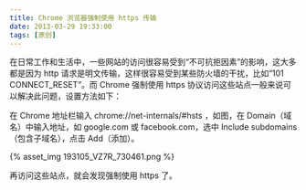 ```yaml
---
title: Chrome 浏览器强制使用 https 传输
date: 2013-03-29 19:33:00
tags: [原创]
---
```


在日常工作和生活中，一些网站的访问很容易受到“不可抗拒因素”的影响，这大多都是因为 http 请求是明文传输，这样很容易受到某些防火墙的干扰，比如“101 CONNECT_RESET”。而 Chrome 强制使用 https 协议访问这些站点一般来说可以解决此问题，设置方法如下：

<!-- more -->

在 Chrome 地址栏输入 chrome://net-internals/#hsts ，如图，在 Domain（域名）中输入地址，如 google.com 或 facebook.com，选中 Include subdomains（包含子域名），点击 Add（添加）。

{% asset_img 193105_VZ7R_730461.png %}

<!--
![](http://static.oschina.net/uploads/space/2013/0329/193105_VZ7R_730461.png)
-->

再访问这些站点，就会发现强制使用 https 了。